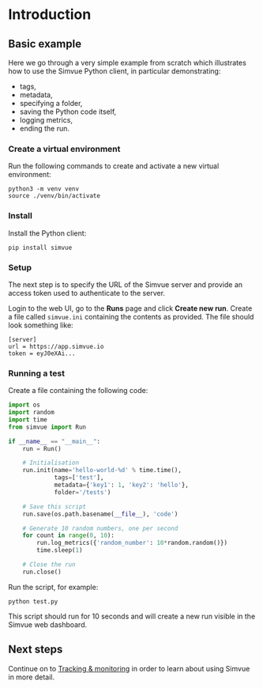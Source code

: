 # Introduction

## Basic example

Here we go through a very simple example from scratch which illustrates how to use
the Simvue Python client, in particular demonstrating:

* tags,
* metadata,
* specifying a folder,
* saving the Python code itself,
* logging metrics,
* ending the run.

### Create a virtual environment

Run the following commands to create and activate a new virtual environment:
```
python3 -m venv venv
source ./venv/bin/activate
```

### Install

Install the Python client:
```
pip install simvue
```

### Setup

The next step is to specify the URL of the Simvue server and provide an access token used to authenticate to the server.

Login to the web UI, go to the **Runs** page and click **Create new run**. Create a file called `simvue.ini` containing
the contents as provided.
The file should look something like:
```
[server]
url = https://app.simvue.io
token = eyJ0eXAi...
```

### Running a test

Create a file containing the following code:
```  py
import os
import random
import time
from simvue import Run

if __name__ == "__main__":
    run = Run()

    # Initialisation
    run.init(name='hello-world-%d' % time.time(),
             tags=['test'],
             metadata={'key1': 1, 'key2': 'hello'},
             folder='/tests')

    # Save this script
    run.save(os.path.basename(__file__), 'code')

    # Generate 10 random numbers, one per second
    for count in range(0, 10):
        run.log_metrics({'random_number': 10*random.random()})
        time.sleep(1)

    # Close the run
    run.close()
```

Run the script, for example:
```
python test.py
```

This script should run for 10 seconds and will create a new run visible in the Simvue web dashboard.


## Next steps

Continue on to [Tracking & monitoring](/python-client/getting-started/) in order to learn about using Simvue
in more detail.
